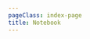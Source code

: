 ```yaml
---
pageClass: index-page
title: Notebook
---
```

<template>
  <div class="note-list">
    <div class="card" v-for="item in books" :key="item.id">
      <router-link class="book-link" :to="item.link">{{ item.name }}</router-link>
    </div>
  </div>
</template>

<script>
  export default {
    name: 'Notebook',
    data() {
      return {
        books: [
          {
            id: 1,
            name: 'WWDC',
            link: '/notebook/wwdc/2017/documents/220'
          },
          {
            id: 2,
            name: 'Advanced-Swift',
            link: '/notebook/advanced-swift/book/chapter-2'
          },
        ]
      }
    }
  }
</script>

<style scoped lang="stylus">
  .note-list {
    padding: 80px;
    display: flex;
    align-items: center;
    flex-wrap: wrap;
    width: 100%;
  }
  
  .card {
    width: 250px;
    height: 160px;
    display: flex;
    align-items: center;
    justify-content: center;
    margin-right: 80px;
    border: 1px solid #333;
    border-radius: 10px;
  }
  
   .card:last-child {
     margin-right: 0;
     margin-bottom: 0;
   }
   
   .card:hover {
    transform: scale(1.1);
    border: 1px solid $accentColor;
    color: $accentColor;
    box-shadow: 0 0 10px $accentColor;
   }

  .book-link {
    font-size: 22px;
    font-weight: 500;
    text-decoration: none;
    color: inherit;
  }
  
  .book-link:hover {
    text-decoration: none !important;
    color: inherit;
  }
  
  @media (max-width: $MQMobile)
    .note-list
      padding 40px 0
      flex-direction column
      
    .card 
      max-width 80%
      margin-right 0
      margin-bottom 50px
</style>